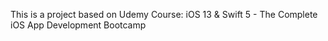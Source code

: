 This is a project based on Udemy Course:
iOS 13 & Swift 5 - The Complete iOS App Development Bootcamp
